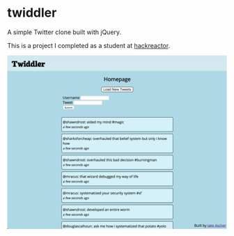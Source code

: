 # twiddler
A simple Twitter clone built with jQuery.

This is a project I completed as a student at [hackreactor](http://hackreactor.com).

![](./screenshot.png)